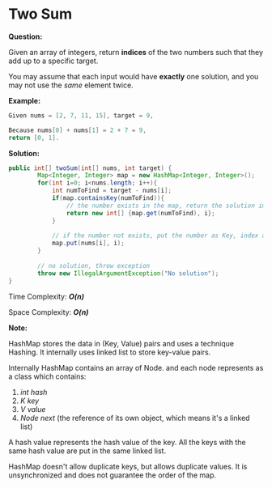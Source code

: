 # Two Sum

**Question:** 

Given an array of integers, return **indices** of the two numbers such that they add up to a specific target.

You may assume that each input would have **exactly** one solution, and you may not use the *same* element twice.

**Example:** 

```java
Given nums = [2, 7, 11, 15], target = 9,

Because nums[0] + nums[1] = 2 + 7 = 9,
return [0, 1].
```

**Solution:** 

```java
public int[] twoSum(int[] nums, int target) {
        Map<Integer, Integer> map = new HashMap<Integer, Integer>();
        for(int i=0; i<nums.length; i++){
            int numToFind = target - nums[i];
            if(map.containsKey(numToFind)){
              	// the number exists in the map, return the solution immediately
                return new int[] {map.get(numToFind), i};
            }
          
          	// if the number not exists, put the number as Key, index as Value into map
            map.put(nums[i], i);
        }
  
  		// no solution, throw exception
        throw new IllegalArgumentException("No solution");
}
```

Time Complexity: ***O(n)*** 

Space Complexity: ***O(n)***  

**Note:** 

HashMap stores the data in (Key, Value) pairs and uses a technique Hashing. It internally uses linked list to store key-value pairs.

Internally HashMap contains an array of Node. and each node represents as a class which contains:

1. *int hash* 
2. *K key* 
3. *V value* 
4. *Node next*  (the reference of its own object, which means it's a linked list)

A hash value represents the hash value of the key. All the keys with the same hash value are put in the same linked list.

HashMap doesn't allow duplicate keys, but allows duplicate values. It is unsynchronized and does not guarantee the order of the map.